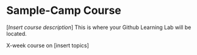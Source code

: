 # Sample-Camp Course

[*Insert course description*] This is where your Github Learning Lab will be located.

X-week course on [insert topics]

